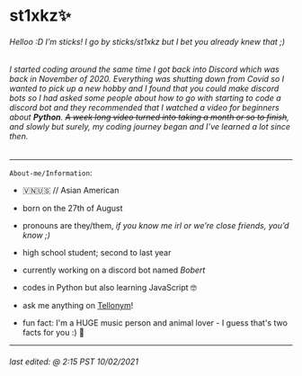# st1xkz✨
###### *Helloo :D* I’m sticks! I go by sticks/st1xkz but I bet you already knew that ;)
###### *I started coding around the same time I got back into Discord which was back in November of 2020. Everything was shutting down from Covid so I wanted to pick up a new hobby and I found that you could make discord bots so I had asked some people about how to go with starting to code a discord bot and they recommended that I watched a video for beginners about ***__Python__***. ~~A week long video turned into taking a month or so to finish~~, and slowly but surely, my coding journey began and I’ve learned a lot since then*. 
----

`About-me/Information`:

- 🇻🇳🇺🇸 // Asian American

- born on the 27th of August

- pronouns are they/them, *if you know me irl or we’re close friends, you’d know ;)*

- high school student; second to last year

- currently working on a discord bot named *Bobert*

- codes in Python but also learning JavaScript :nerd_face:

- ask me anything on [Tellonym](https://tellonym.me/st1xkz)!

- fun fact: I'm a HUGE music person and animal lover - I guess that's two facts for you :) :dizzy:

----

###### *last edited: @ 2:15 PST 10/02/2021*
